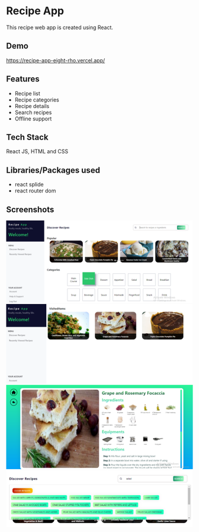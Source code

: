 # Recipe App

This recipe web app is created using React.

## Demo

https://recipe-app-eight-rho.vercel.app/

## Features
- Recipe list
- Recipe categories
- Recipe details
- Search recipes
- Offline support

## Tech Stack

React JS, HTML and CSS

## Libraries/Packages used
- react splide
- react router dom

## Screenshots

![App Screenshot](https://github.com/Gau232/recipe-app/blob/master/src/assets/images/sample_images/project-pic-1.png)
![App Screenshot](https://github.com/Gau232/recipe-app/blob/master/src/assets/images/sample_images/project-pic-2.png)
![App Screenshot](https://github.com/Gau232/recipe-app/blob/master/src/assets/images/sample_images/project-pic-3.png)
![App Screenshot](https://github.com/Gau232/recipe-app/blob/master/src/assets/images/sample_images/project-pic-4.png)